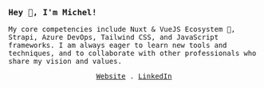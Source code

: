 <h3>
  <samp>
  Hey 👋, I'm Michel!
  </samp>
</h3>
<p>
  <samp>
    My core competencies include Nuxt & VueJS Ecosystem 🖖, Strapi, Azure DevOps, Tailwind CSS, and JavaScript frameworks. I am always eager to learn new tools and techniques, and to collaborate with other professionals who share my vision and values.
  </samp>
</p>
<p align="center">
  <samp>
    <a href="https://michelmartinez.com">Website</a> .
    <a href="https://www.linkedin.com/in/mimartinez">LinkedIn</a>
  </samp>
</p>

<!--![Michel's github stats](https://github-readme-stats.vercel.app/api?username=mimartinez&count_private=true&show_icons=true)-->

<!--
**mimartinez/mimartinez** is a ✨ _special_ ✨ repository because its `README.md` (this file) appears on your GitHub profile.

Here are some ideas to get you started:

- 🔭 I’m currently working on ...
- 🌱 I’m currently learning ...
- 👯 I’m looking to collaborate on ...
- 🤔 I’m looking for help with ...
- 💬 Ask me about ...
- 📫 How to reach me: ...
- 😄 Pronouns: ...
- ⚡ Fun fact: ...
-->
